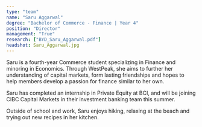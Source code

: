 ```yaml
---
type: "team"
name: "Saru Aggarwal"
degree: "Bachelor of Commerce - Finance | Year 4"
position: "Director"
management: "True"
research: ["BYD_Saru_Aggarwal.pdf"]
headshot: Saru_Aggarwal.jpg
---
```


Saru is a fourth-year Commerce student specializing in Finance and minoring in Economics. Through WestPeak, she aims to further her understanding of capital markets, form lasting friendships and hopes to help members develop a passion for finance similar to her own.

Saru has completed an internship in Private Equity at BCI, and will be joining CIBC Capital Markets in their investment banking team this summer.

Outside of school and work, Saru enjoys hiking, relaxing at the beach and trying out new recipes in her kitchen.

